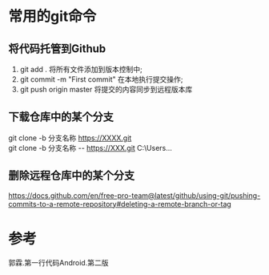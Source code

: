 # 常用的git命令
## 将代码托管到Github
1. git add . 将所有文件添加到版本控制中;
2. git commit -m "First commit" 在本地执行提交操作;
3. git push origin master 将提交的内容同步到远程版本库
## 下载仓库中的某个分支
git clone -b 分支名称 https://XXXX.git  
git clone -b 分支名称 -- https://XXX.git C:\Users\...
## 删除远程仓库中的某个分支
https://docs.github.com/en/free-pro-team@latest/github/using-git/pushing-commits-to-a-remote-repository#deleting-a-remote-branch-or-tag
# 参考
郭霖.第一行代码Android.第二版
